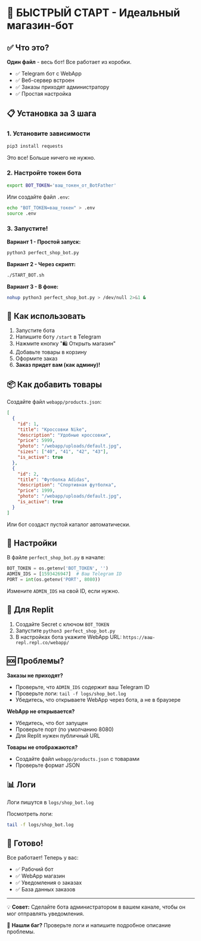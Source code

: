 # 🚀 БЫСТРЫЙ СТАРТ - Идеальный магазин-бот

## ✅ Что это?

**Один файл** - весь бот! Все работает из коробки.

- ✅ Telegram бот с WebApp
- ✅ Веб-сервер встроен
- ✅ Заказы приходят администратору
- ✅ Простая настройка

## 📋 Установка за 3 шага

### 1. Установите зависимости

```bash
pip3 install requests
```

Это все! Больше ничего не нужно.

### 2. Настройте токен бота

```bash
export BOT_TOKEN='ваш_токен_от_BotFather'
```

Или создайте файл `.env`:
```bash
echo "BOT_TOKEN=ваш_токен" > .env
source .env
```

### 3. Запустите!

**Вариант 1 - Простой запуск:**
```bash
python3 perfect_shop_bot.py
```

**Вариант 2 - Через скрипт:**
```bash
./START_BOT.sh
```

**Вариант 3 - В фоне:**
```bash
nohup python3 perfect_shop_bot.py > /dev/null 2>&1 &
```

## 🎯 Как использовать

1. Запустите бота
2. Напишите боту `/start` в Telegram
3. Нажмите кнопку "🛍️ Открыть магазин"
4. Добавьте товары в корзину
5. Оформите заказ
6. **Заказ придет вам (как админу)!**

## 📦 Как добавить товары

Создайте файл `webapp/products.json`:

```json
[
  {
    "id": 1,
    "title": "Кроссовки Nike",
    "description": "Удобные кроссовки",
    "price": 5999,
    "photo": "/webapp/uploads/default.jpg",
    "sizes": ["40", "41", "42", "43"],
    "is_active": true
  },
  {
    "id": 2,
    "title": "Футболка Adidas",
    "description": "Спортивная футболка",
    "price": 1999,
    "photo": "/webapp/uploads/default.jpg",
    "is_active": true
  }
]
```

Или бот создаст пустой каталог автоматически.

## 🔧 Настройки

В файле `perfect_shop_bot.py` в начале:

```python
BOT_TOKEN = os.getenv('BOT_TOKEN', '')
ADMIN_IDS = [1593426947]  # Ваш Telegram ID
PORT = int(os.getenv('PORT', 8080))
```

Измените `ADMIN_IDS` на свой ID, если нужно.

## 📱 Для Replit

1. Создайте Secret с ключом `BOT_TOKEN`
2. Запустите `python3 perfect_shop_bot.py`
3. В настройках бота укажите WebApp URL: `https://ваш-repl.repl.co/webapp/`

## 🆘 Проблемы?

**Заказы не приходят?**
- Проверьте, что `ADMIN_IDS` содержит ваш Telegram ID
- Проверьте логи: `tail -f logs/shop_bot.log`
- Убедитесь, что открываете WebApp через бота, а не в браузере

**WebApp не открывается?**
- Убедитесь, что бот запущен
- Проверьте порт (по умолчанию 8080)
- Для Replit нужен публичный URL

**Товары не отображаются?**
- Создайте файл `webapp/products.json` с товарами
- Проверьте формат JSON

## 📊 Логи

Логи пишутся в `logs/shop_bot.log`

Посмотреть логи:
```bash
tail -f logs/shop_bot.log
```

## 🎉 Готово!

Все работает! Теперь у вас:
- ✅ Рабочий бот
- ✅ WebApp магазин
- ✅ Уведомления о заказах
- ✅ База данных заказов

---

💡 **Совет:** Сделайте бота администратором в вашем канале, чтобы он мог отправлять уведомления.

🐛 **Нашли баг?** Проверьте логи и напишите подробное описание проблемы.

